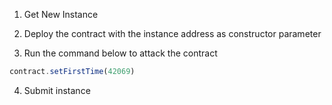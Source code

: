 1. Get New Instance
   
2. Deploy the contract with the instance address as constructor parameter
   
3. Run the command below to attack the contract
   
```javascript
contract.setFirstTime(42069)
```

4. Submit instance
